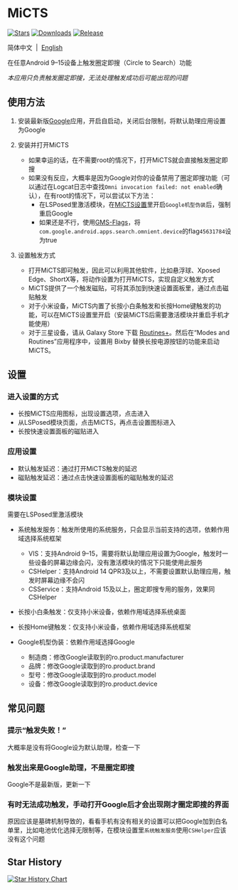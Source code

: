 # MiCTS

[![Stars](https://img.shields.io/github/stars/parallelcc/MiCTS)](https://github.com/parallelcc/MiCTS) [![Downloads](https://img.shields.io/github/downloads/parallelcc/MiCTS/total)](https://github.com/parallelcc/MiCTS/releases) [![Release](https://img.shields.io/github/v/release/parallelcc/MiCTS)](https://github.com/parallelcc/MiCTS/releases/latest)

简体中文&nbsp;&nbsp;|&nbsp;&nbsp;[English](https://github.com/parallelcc/MiCTS/blob/main/README_en.md)

在任意Android 9–15设备上触发圈定即搜（Circle to Search）功能

*本应用只负责触发圈定即搜，无法处理触发成功后可能出现的问题*

## 使用方法

1. 安装最新版[Google](https://play.google.com/store/apps/details?id=com.google.android.googlequicksearchbox)应用，开启自启动，关闭后台限制，将默认助理应用设置为Google


2. 安装并打开MiCTS
    - 如果幸运的话，在不需要root的情况下，打开MiCTS就会直接触发圈定即搜
    - 如果没有反应，大概率是因为Google对你的设备禁用了圈定即搜功能（可以通过在Logcat日志中查找`Omni invocation failed: not enabled`确认），在有root的情况下，可以尝试以下方法：
        - 在LSPosed里激活模块，在[MiCTS设置](#进入设置的方式)里开启`Google机型伪装`后，强制重启Google
        - 如果还是不行，使用[GMS-Flags](https://github.com/polodarb/GMS-Flags)，将`com.google.android.apps.search.omnient.device`的flag`45631784`设为true


3. 设置触发方式
    - 打开MiCTS即可触发，因此可以利用其他软件，比如悬浮球、Xposed Edge、ShortX等，将动作设置为打开MiCTS，实现自定义触发方式
    - MiCTS提供了一个触发磁贴，可将其添加到快速设置面板里，通过点击磁贴触发
    - 对于小米设备，MiCTS内置了长按小白条触发和长按Home键触发的功能，可以在MiCTS设置里开启（安装MiCTS后需要激活模块并重启手机才能使用）
    - 对于三星设备，请从 Galaxy Store 下载 [Routines+](https://galaxystore.samsung.com/detail/com.samung.android.app.routineplus)。然后在“Modes and Routines”应用程序中，设置用 Bixby 替换长按电源按钮的功能来启动 MiCTS。

## 设置

### 进入设置的方式
- 长按MiCTS应用图标，出现设置选项，点击进入
- 从LSPosed模块页面，点击MiCTS，再点击设置图标进入
- 长按快速设置面板的磁贴进入

### 应用设置
- 默认触发延迟：通过打开MiCTS触发的延迟
- 磁贴触发延迟：通过点击快速设置面板的磁贴触发的延迟

### 模块设置
需要在LSPosed里激活模块

- 系统触发服务：触发所使用的系统服务，只会显示当前支持的选项，依赖作用域选择系统框架
   - VIS：支持Android 9–15，需要将默认助理应用设置为Google，触发时一些设备的屏幕边缘会闪，没有激活模块的情况下只能使用此服务
   - CSHelper：支持Android 14 QPR3及以上，不需要设置默认助理应用，触发时屏幕边缘不会闪
   - CSService：支持Android 15及以上，圈定即搜专用的服务，效果同CSHelper


- 长按小白条触发：仅支持小米设备，依赖作用域选择系统桌面


- 长按Home键触发：仅支持小米设备，依赖作用域选择系统框架

 
- Google机型伪装：依赖作用域选择Google
   - 制造商：修改Google读取到的ro.product.manufacturer
   - 品牌：修改Google读取到的ro.product.brand
   - 型号：修改Google读取到的ro.product.model
   - 设备：修改Google读取到的ro.product.device 

## 常见问题

### 提示“触发失败！”

大概率是没有将Google设为默认助理，检查一下

### 触发出来是Google助理，不是圈定即搜

Google不是最新版，更新一下

### 有时无法成功触发，手动打开Google后才会出现刚才圈定即搜的界面

原因应该是墓碑机制导致的，看看手机有没有相关的设置可以把Google加到白名单里，比如电池优化选择无限制等，在模块设置里`系统触发服务`使用`CSHelper`应该没有这个问题

## Star History

<a href="https://star-history.com/#parallelcc/micts&Date">
 <picture>
   <source media="(prefers-color-scheme: dark)" srcset="https://api.star-history.com/svg?repos=parallelcc/micts&type=Date&theme=dark" />
   <source media="(prefers-color-scheme: light)" srcset="https://api.star-history.com/svg?repos=parallelcc/micts&type=Date" />
   <img alt="Star History Chart" src="https://api.star-history.com/svg?repos=parallelcc/micts&type=Date" />
 </picture>
</a>